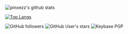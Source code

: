 ![pinoezz's github stats](https://github-readme-stats.vercel.app/api?username=pinoezz&show_icons=true&theme=onedark)

[![Top Langs](https://github-readme-stats.vercel.app/api/top-langs/?username=pinoezz&layout=compact)](https://github.com/pinoezz/github-readme-stats)

![GitHub followers](https://img.shields.io/github/followers/pinoezz?color=aqua&label=Followers&style=for-the-badge)
![GitHub User's stars](https://img.shields.io/github/stars/pinoezz?affiliations=OWNER&color=aqua&style=for-the-badge)
![Keybase PGP](https://img.shields.io/keybase/pgp/pinoezz?color=aqua&style=for-the-badge)
